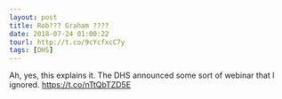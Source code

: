 ```yaml
---
layout: post
title: Rob??? Graham ????
date: 2018-07-24 01:00:22
tourl: http://t.co/9cYcfxcC7y
tags: [DHS]
---
```

Ah, yes, this explains it. The DHS announced some sort of webinar that I ignored. https://t.co/nTtQbTZD5E
